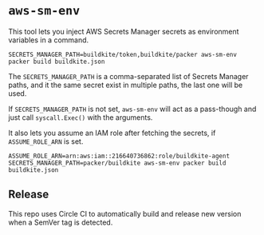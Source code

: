 # `aws-sm-env`

This tool lets you inject AWS Secrets Manager secrets as environment variables in a command.

```
SECRETS_MANAGER_PATH=buildkite/token,buildkite/packer aws-sm-env packer build buildkite.json
```

The `SECRETS_MANAGER_PATH` is a comma-separated list of Secrets Manager paths, and it the same
secret exist in multiple paths, the last one will be used.

If `SECRETS_MANAGER_PATH` is not set, `aws-sm-env` will act as a pass-though and just call
`syscall.Exec()` with the arguments.

It also lets you assume an IAM role after fetching the secrets, if `ASSUME_ROLE_ARN` is set.

```
ASSUME_ROLE_ARN=arn:aws:iam::216640736862:role/buildkite-agent SECRETS_MANAGER_PATH=packer/buildkite aws-sm-env packer build buildkite.json
```

## Release

This repo uses Circle CI to automatically build and release new version when a SemVer tag is detected.
